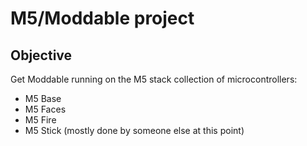 # M5/Moddable project

## Objective

Get Moddable running on the M5 stack collection of microcontrollers:

* M5 Base
* M5 Faces
* M5 Fire
* M5 Stick (mostly done by someone else at this point)